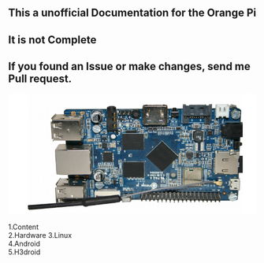 ## This a unofficial Documentation for the Orange Pi
## It is not Complete
## If you found an Issue or make changes, send me Pull request. 

![Orange Pi Plus](OPi+.PNG) 
 
1.Content  
2.Hardware
3.Linux  
4.Android  
5.H3droid 

